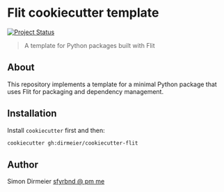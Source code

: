 # Flit cookiecutter template

[![Project Status](http://www.repostatus.org/badges/latest/concept.svg)](http://www.repostatus.org/#concept)

> A template for Python packages built with Flit

## About

This repository implements a template for a minimal Python package that uses Flit for packaging and dependency management.

## Installation

Install `cookiecutter` first and then:

```bash
cookiecutter gh:dirmeier/cookiecutter-flit
```

## Author

Simon Dirmeier <a href="mailto:sfyrbnd @ pm me">sfyrbnd @ pm me</a>
